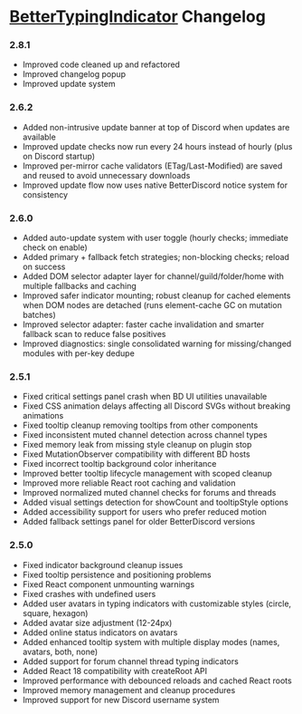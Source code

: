 # [BetterTypingIndicator](https://pharaoh2k.github.io/BetterDiscordStuff/?plugin=BetterTypingIndicator "BetterTypingIndicator") Changelog

### 2.8.1
- Improved code cleaned up and refactored
- Improved changelog popup
- Improved update system

### 2.6.2
- Added non-intrusive update banner at top of Discord when updates are available
- Improved update checks now run every 24 hours instead of hourly (plus on Discord startup)
- Improved per-mirror cache validators (ETag/Last-Modified) are saved and reused to avoid unnecessary downloads
- Improved update flow now uses native BetterDiscord notice system for consistency

### 2.6.0
- Added auto-update system with user toggle (hourly checks; immediate check on enable)
- Added primary + fallback fetch strategies; non-blocking checks; reload on success
- Added DOM selector adapter layer for channel/guild/folder/home with multiple fallbacks and caching
- Improved safer indicator mounting; robust cleanup for cached elements when DOM nodes are detached (runs element-cache GC on mutation batches)
- Improved selector adapter: faster cache invalidation and smarter fallback scan to reduce false positives
- Improved diagnostics: single consolidated warning for missing/changed modules with per-key dedupe

### 2.5.1
- Fixed critical settings panel crash when BD UI utilities unavailable
- Fixed CSS animation delays affecting all Discord SVGs without breaking animations
- Fixed tooltip cleanup removing tooltips from other components
- Fixed inconsistent muted channel detection across channel types
- Fixed memory leak from missing style cleanup on plugin stop
- Fixed MutationObserver compatibility with different BD hosts
- Fixed incorrect tooltip background color inheritance
- Improved better tooltip lifecycle management with scoped cleanup
- Improved more reliable React root caching and validation
- Improved normalized muted channel checks for forums and threads
- Added visual settings detection for showCount and tooltipStyle options
- Added accessibility support for users who prefer reduced motion
- Added fallback settings panel for older BetterDiscord versions

### 2.5.0
- Fixed indicator background cleanup issues
- Fixed tooltip persistence and positioning problems
- Fixed React component unmounting warnings
- Fixed crashes with undefined users
- Added user avatars in typing indicators with customizable styles (circle, square, hexagon)
- Added avatar size adjustment (12-24px)
- Added online status indicators on avatars
- Added enhanced tooltip system with multiple display modes (names, avatars, both, none)
- Added support for forum channel thread typing indicators
- Added React 18 compatibility with createRoot API
- Improved performance with debounced reloads and cached React roots
- Improved memory management and cleanup procedures
- Improved support for new Discord username system
